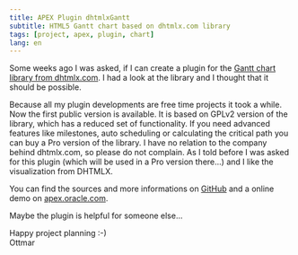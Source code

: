 ```yaml
---
title: APEX Plugin dhtmlxGantt
subtitle: HTML5 Gantt chart based on dhtmlx.com library
tags: [project, apex, plugin, chart]
lang: en
---
```

Some weeks ago I was asked, if I can create a plugin for the [Gantt chart library from dhtmlx.com][1]. I had a look at the library and I thought that it should be possible.

Because all my plugin developments are free time projects it took a while. Now the first public version is available. It is based on GPLv2 version of the library, which has a reduced set of functionality. If you need advanced features like milestones, auto scheduling or calculating the critical path you can buy a Pro version of the library. I have no relation to the company behind dhtmlx.com, so please do not complain. As I told before I was asked for this plugin (which will be used in a Pro version there...) and I like the visualization from DHTMLX.

You can find the sources and more informations on [GitHub][2] and a online demo on [apex.oracle.com][3].

Maybe the plugin is helpful for someone else...

Happy project planning :-)  
Ottmar

[1]: https://dhtmlx.com/docs/products/dhtmlxGantt/
[2]: https://github.com/ogobrecht/apex-plugin-dhtmlx-gantt
[3]: https://apex.oracle.com/pls/apex/f?p=116612:1
